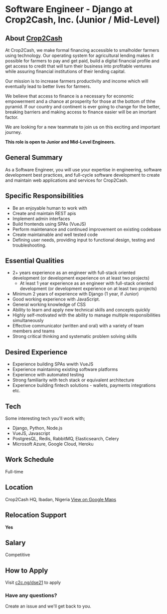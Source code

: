 # Software Engineer - Django at Crop2Cash, Inc. (Junior / Mid-Level)

## About [Crop2Cash](https://www.crop2cash.com.ng)
At Crop2Cash, we make formal financing accessible to smalholder farmers using technology. Our operating system for agricultural lending makes it possible for farmers to pay and get paid, build a digital financial profile and get access to credit that will turn their business into profitable ventures while assuring financial institutions of their lending capital.

Our mission is to increase farmers productivity and income which will eventually lead to better lives for farmers.

We believe that access to finance is a necessary for economic empowerment and a chance at prosperity for those at the bottom of thhe pyramid. If our country and continent is ever going to change for the better, breaking barriers and making access to finance easier will be an imortant factor.

We are looking for a new teammate to join us on this exciting and important journey.

**This role is open to Junior and Mid-Level Engineers.**

## General Summary

As a Software Engineer, you will use your expertise in engineering, software development best practices, and full-cycle software development to create and maintain web applications and services for Crop2Cash.


## Specific Responsibilities

- Be an enjoyable human to work with
- Create and maintain REST apis
- Implement admin interfaces
- Build frontends using SPAs (VueJS)
- Perform maintenance and continued improvement on existing codebase
- Create maintainable and well tested code
- Defining user needs, providing input to functional design, testing and troubleshooting.

## Essential Qualities

- 2+ years experience as an engineer with full-stack oriented development (or development experience on at least two projects)
  - At least 1 year experience as an engineer with full-stack oriented development (or development experience on at least two projects)
- Minimum 2 years of experience with Django (1 year, if Junior)
- Good working experience with JavaScript.
- General working knowledge of CSS
- Ability to learn and apply new technical skills and concepts quickly
- Highly self-motivated with the ability to manage multiple responsibilities simultaneously
- Effective communicator (written and oral) with a variety of team members and teams
- Strong critical thinking and systematic problem solving skills

## Desired Experience

- Experience building SPAs wwith VueJS
- Experience maintaining existing software platforms
- Experience with automated testing
- Strong familiarity with tech stack or equivalent architecture
- Experience building fintech solutions - wallets, payments integrations etc.

## Tech
Some interesting tech you'll work with;

- Django, Python, Node.js
- VueJS, Javascript
- PostgresQL, Redis, RabbitMQ, Elasticsearch, Celery
- Microsoft Azure, Google Cloud, Heroku

## Work Schedule
Full-time

## Location
Crop2Cash HQ, Ibadan, Nigeria 
[View on Google Maps](https://g.page/crop2cash?share)

## Relocation Support
**Yes**

## Salary
Competitive

## How to Apply
Visit [c2c.ng/dse21](http://www.c2c.ng/dse21) to apply


### Have any questions?
Create an issue and we'll get back to you.
